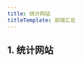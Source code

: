 ```yaml
---
title: 统计网站
titleTemplate: 前端汇总
---
```


<script setup lang="ts">
import WebsiteBox from '/components/WebsiteBox/index.vue';
import { website1 } from './data/website';

</script>

## 1. 统计网站

<WebsiteBox :data="website1"/>
